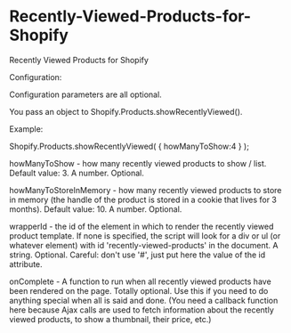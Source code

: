 # Recently-Viewed-Products-for-Shopify
Recently Viewed Products for Shopify

Configuration: 

Configuration parameters are all optional.

You pass an object to Shopify.Products.showRecentlyViewed().

Example:

Shopify.Products.showRecentlyViewed( { howManyToShow:4 } );

howManyToShow - how many recently viewed products to show / list. Default value: 3. A number. Optional.

howManyToStoreInMemory - how many recently viewed products to store in memory (the handle of the product is stored in a cookie that lives for 3 months). Default value: 10. A number. Optional.

wrapperId - the id of the element in which to render the recently viewed product template. If none is specified, the script will look for a div or ul (or whatever element) with id 'recently-viewed-products' in the document. A string. Optional. Careful: don't use '#', just put here the value of the id attribute.

onComplete - A function to run when all recently viewed products have been rendered on the page. Totally optional. Use this if you need to do anything special when all is said and done. (You need a callback function here because Ajax calls are used to fetch information about the recently viewed products, to show a thumbnail, their price, etc.)
